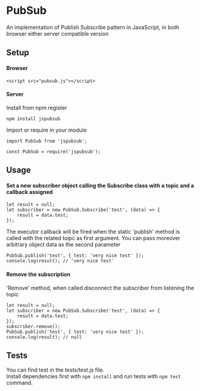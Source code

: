 # PubSub
An implementation of Publish Subscribe pattern in JavaScript, in both browser either server compatible version

## Setup
#### Browser
```
<script src="pubsub.js"></script>
```
#### Server
Install from npm register
```
npm install jspubsub
```
Import or require in your module
```
import PubSub from 'jspubsub';
```
```
const PubSub = require('jspubsub');
```
## Usage
#### Set a new subscriber object calling the Subscribe class with a topic and a callback assigned
```
let result = null;
let subscriber = new PubSub.Subscribe('test', (data) => {
	result = data.test;
});
```
The executor callback will be fired when the static 'publish' method is called with the related toipc as first argument.
You can pass moreover arbitrary object data as the second parameter
```
PubSub.publish('test', { test: 'very nice test' });
console.log(result); // 'very nice test'
```
#### Remove the subscription
'Remove' method, when called disconnect the subscriber from listening the topic
```
let result = null;
let subscriber = new PubSub.Subscribe('test', (data) => {
	result = data.test;
});
subscriber.remove();
PubSub.publish('test', { test: 'very nice test' });
console.log(result); // null
```
## Tests
You can find test in the tests/test.js file. <br>
Install dependencies first with ```npm install``` and run tests with ```npm test``` command.
